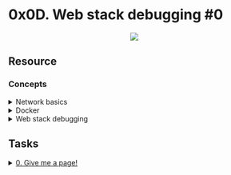 # 0x0D. Web stack debugging #0 

<p align="center">
  <img src="https://s3.amazonaws.com/intranet-projects-files/holbertonschool-sysadmin_devops/265/uWLzjc8.jpg" />
</p>

## Resource

### Concepts

<details>
<summary>Network basics</summary><br>
<ul>
  <li>Networking is a big part of what made computers so powerful and why the Internet exists. It allows machines to communicate with each other.
  <ul> <li><a href="https://www.techtarget.com/searchnetworking/definition/protocol">What is a protocol.</a></li> </ul>
  <ul> <li><a href="https://computer.howstuffworks.com/internet/basics/what-is-an-ip-address.htm">What is an IP address.</a></li> </ul>
  <ul> <li><a href="https://www.techtarget.com/searchnetworking/definition/TCP-IP">What is TCP/IP.</a></li> </ul>
  <ul> <li><a href="https://www.lifewire.com/port-numbers-on-computer-networks-817939">What is an Internet Protocol (IP) port?.</a></li> </ul>
  </li>
</ul>
</details>

<details>
<summary>Docker</summary><br>
<ul>
  <li>Readme
  <ul> <li><a href="https://www.zdnet.com/article/what-is-docker-and-why-is-it-so-darn-popular/">What is Docker and why is it popular</a></li> </ul>
  </li>
</ul>

<details>
<summary>Let's first pull a Docker image and run a container:</summary><br>
<a href='https://postimages.org/' target='_blank'><img src='https://i.postimg.cc/13tHWGzc/image.png' border='0' alt='image'/></a>
</details>

Note that `docker` command will pull the Ubuntu docker container image from the Internet and run it. I let you look at the meaning of the flags using the command `docker run --help`, the main idea is that it keeps the container up and running.

<details>
<summary>To execute a command on the Docker container, use *docker exec*:</summary><br>
<a href='https://postimages.org/' target='_blank'><img src='https://i.postimg.cc/fLLDygWS/image.png' border='0' alt='image'/></a>
</details>

<details>
<summary>If you want to connect to your Docker container and use Bash, you need to use *docker exec -ti*:</summary><br>
<a href='https://postimages.org/' target='_blank'><img src='https://i.postimg.cc/433xH3B3/image.png' border='0' alt='image'/></a>
</details>

<details>
<summary>If you want to stop a container, use *docker stop*:</summary><br>
<a href='https://postimages.org/' target='_blank'><img src='https://i.postimg.cc/sxCzmf97/image.png' border='0' alt='image'/></a>
</details>

</details>

<details>
<summary>Web stack debugging</summary><br>
<ul>
  <li>Intro
  <ul>Debugging usually takes a big chunk of a software engineer’s time. The art of debugging is tough and it takes years, even decades to master, and that is why seasoned software engineers are the best at it… experience. They have seen lots of broken code, buggy systems, weird edge cases and race conditions.</ul>

  <p align="center">
   <img src="https://s3.amazonaws.com/alx-intranet.hbtn.io/uploads/medias/2020/9/45dffb0b1da8dc2ce47e340d7f88b05652c0f486.png?X-Amz-Algorithm=AWS4-HMAC-SHA256&X-Amz-Credential=AKIARDDGGGOUSBVO6H7D%2F20220105%2Fus-east-1%2Fs3%2Faws4_request&X-Amz-Date=20220105T050302Z&X-Amz-Expires=86400&X-Amz-SignedHeaders=host&X-Amz-Signature=d499fde872931932fc76dedd39b4298797482fd9b7ca1fc09f0a885ea8aa1cae" />
  </p>
  </li>
</ul>

<details>
<summary>Test and verify your assumptions</summary><br>
<a href='https://postimages.org/' target='_blank'><img src='https://i.postimg.cc/rFMtkCt8/image.png' border='0' alt='image'/></a>
</details>

<ul>
  <li>Debugging is fun
  <ul>Debugging can be frustrating, but it will definitely be part of your job, it requires experience and methodology to become good at it. The good news is that bugs are never going away, and the more experienced you become, trickier bugs will be assigned to you! Good luck 😃</ul>

  <p align="center">
   <img src="https://s3.amazonaws.com/alx-intranet.hbtn.io/uploads/medias/2020/9/bae58c9f066a9668001ef4b4c39778407439d2f9.gif?X-Amz-Algorithm=AWS4-HMAC-SHA256&X-Amz-Credential=AKIARDDGGGOUSBVO6H7D%2F20220105%2Fus-east-1%2Fs3%2Faws4_request&X-Amz-Date=20220105T050302Z&X-Amz-Expires=86400&X-Amz-SignedHeaders=host&X-Amz-Signature=67d4c1d736b92bef534ab94427ff3bef2c8ad4b498cafb512fbe6f6ddefec9ba" />
  </p>
  </li>
</ul>

</details>

## Tasks

<details>
<summary><a href="./0-give_me_a_page">0. Give me a page!</a></summary><br>
<a href='https://postimages.org/' target='_blank'><img src='https://i.postimg.cc/yxybJXPm/image.png' border='0' alt='image'/></a>
<br>
<ul>
  <li>Advice; install docker on your local machine then pull the docker image debug the issue then proceed.</li>
<ul>
AVOID installing docker in ubuntu 14.04
</details>
